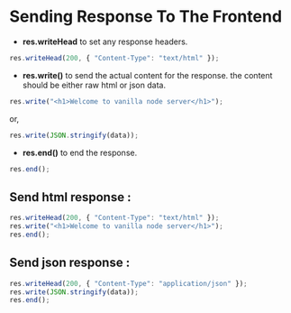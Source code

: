 # Sending Response To The Frontend

- **res.writeHead** to set any response headers.

```js
res.writeHead(200, { "Content-Type": "text/html" });
```

- **res.write()** to send the actual content for the response. the content should be either raw html or json data.

```js
res.write("<h1>Welcome to vanilla node server</h1>");
```

or,

```js
res.write(JSON.stringify(data));
```

- **res.end()** to end the response.

```js
res.end();
```

## Send html response :

```js
res.writeHead(200, { "Content-Type": "text/html" });
res.write("<h1>Welcome to vanilla node server</h1>");
res.end();
```

## Send json response :

```js
res.writeHead(200, { "Content-Type": "application/json" });
res.write(JSON.stringify(data));
res.end();
```
